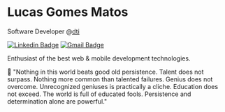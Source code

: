 # Lucas Gomes Matos

Software Developer @[dti](https://dtidigital.com.br)
 
[![Linkedin Badge](https://img.shields.io/badge/-Lucas%20Matos-00875f?style=flat-square&logo=Linkedin&logoColor=white&link=https://www.linkedin.com/in/lucasgomesmatos/)](https://www.linkedin.com/in/lucas-gomes-matos/) 
[![Gmail Badge](https://img.shields.io/badge/-lucasgomesmatosdev@gmail.com-00875f?style=flat-square&logo=Gmail&logoColor=white&link=mailto:lucasgomesmatosdev@gmail.com)](mailto:lucasgomesmatosdev@gmail.com)

Enthusiast of the best web & mobile development technologies.

🚀 "Nothing in this world beats good old persistence. Talent does not surpass. Nothing more common than talented failures. Genius does not overcome. Unrecognized geniuses is practically a cliche. Education does not exceed. The world is full of educated fools. Persistence and determination alone are powerful."
